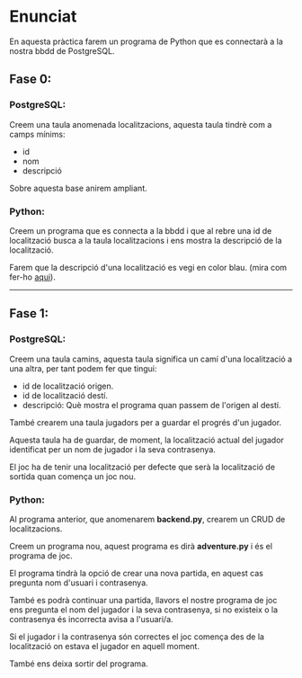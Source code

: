 # Enunciat

En aquesta pràctica farem un programa de Python que es connectarà a la nostra bbdd de PostgreSQL.

## Fase 0:

### PostgreSQL:

Creem una taula anomenada localitzacions, aquesta taula tindrè com a camps mínims:

- id
- nom
- descripció

Sobre aquesta base anirem ampliant.

### Python:

Creem un programa que es connecta a la bbdd i que al rebre una id de localització busca a la taula localitzacions i ens mostra la descripció de la localització.

Farem que la descripció d'una localització es vegi en color blau. (mira com fer-ho [aqui](https://linuxhint.com/print-colored-text-python/)).

---------------------------------------------------------------------------------------------------------------------------------------

## Fase 1:

### PostgreSQL:

Creem una taula camins, aquesta taula significa un camí d'una localització a una altra, per tant podem fer que tingui:

- id de localització origen.
- id de localització destí.
- descripció: Què mostra el programa quan passem de l'origen al destí.

També crearem una taula jugadors per a guardar el progrés d'un jugador.

Aquesta taula ha de guardar, de moment, la localització actual del jugador identificat per un nom de jugador i la seva contrasenya.

El joc ha de tenir una localització per defecte que serà la localització de sortida quan comença un joc nou.

### Python:

Al programa anterior, que anomenarem **backend.py**, crearem un CRUD de localitzacions.

Creem un programa nou, aquest programa es dirà **adventure.py** i és el programa de joc.

El programa tindrà la opció de crear una nova partida, en aquest cas pregunta nom d'usuari i contrasenya.

També es podrà continuar una partida, llavors el nostre programa de joc ens pregunta el nom del jugador i la seva contrasenya, si no existeix o la contrasenya és incorrecta avisa a l'usuari/a. 

Si el jugador i la contrasenya són correctes el joc comença des de la localització on estava el jugador en aquell moment.

També ens deixa sortir del programa.




